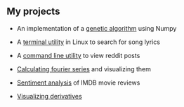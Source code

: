 ## My projects

- An implementation of a [genetic algorithm](https://github.com/viksit-siddhant/np-gen-alg) using Numpy

- A [terminal utility](https://github.com/viksit-siddhant/lyrics-puller) in Linux to search for song lyrics

- A [command line utility](https://github.com/viksit-siddhant/scripts/) to view reddit posts

- [Calculating fourier series](https://github.com/viksit-siddhant/fourier-series) and visualizing them

- [Sentiment analysis](https://github.com/viksit-siddhant/sentiment-analysis) of IMDB movie reviews

- [Visualizing derivatives](https://github.com/viksit-siddhant/derivative)

